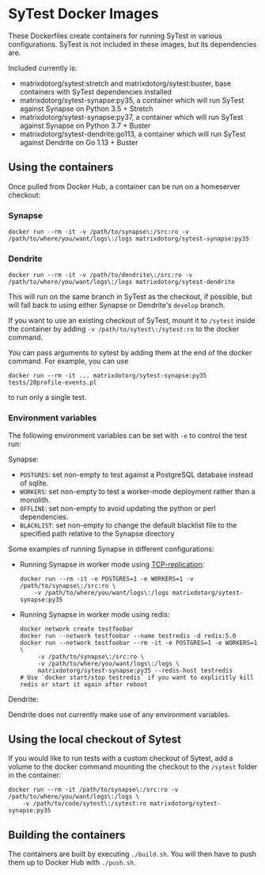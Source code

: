 # SyTest Docker Images

These Dockerfiles create containers for running SyTest in various
configurations. SyTest is not included in these images, but its dependencies
are.

Included currently is:

- matrixdotorg/sytest:stretch and matrixdotorg/sytest:buster, base containers with SyTest dependencies installed
- matrixdotorg/sytest-synapse:py35, a container which will run SyTest against Synapse on Python 3.5 + Stretch
- matrixdotorg/sytest-synapse:py37, a container which will run SyTest against Synapse on Python 3.7 + Buster
- matrixdotorg/sytest-dendrite:go113, a container which will run SyTest against Dendrite on Go 1.13 + Buster

## Using the containers

Once pulled from Docker Hub, a container can be run on a homeserver checkout:

### Synapse

```
docker run --rm -it -v /path/to/synapse\:/src:ro -v /path/to/where/you/want/logs\:/logs matrixdotorg/sytest-synapse:py35
```

### Dendrite

```
docker run --rm -it -v /path/to/dendrite\:/src:ro -v /path/to/where/you/want/logs\:/logs matrixdotorg/sytest-dendrite
```

This will run on the same branch in SyTest as the checkout, if possible, but
will fall back to using either Synapse or Dendrite's `develop` branch.

If you want to use an existing checkout of SyTest, mount it to `/sytest` inside
the container by adding `-v /path/to/sytest\:/sytest:ro` to the docker command.

You can pass arguments to sytest by adding them at the end of the docker
command. For example, you can use

```
docker run --rm -it ... matrixdotorg/sytest-synapse:py35 tests/20profile-events.pl
```

to run only a single test.

### Environment variables

The following environment variables can be set with `-e` to control the test run:

Synapse:

 * `POSTGRES`: set non-empty to test against a PostgreSQL database instead of sqlite.
 * `WORKERS`: set non-empty to test a worker-mode deployment rather than a
   monolith.
 * `OFFLINE`: set non-empty to avoid updating the python or perl dependencies.
 * `BLACKLIST`: set non-empty to change the default blacklist file to the
   specified path relative to the Synapse directory

Some examples of running Synapse in different configurations:

* Running Synapse in worker mode using
[TCP-replication](https://github.com/matrix-org/synapse/blob/master/docs/tcp_replication.md):

  ```
  docker run --rm -it -e POSTGRES=1 -e WORKERS=1 -v /path/to/synapse\:/src:ro \
      -v /path/to/where/you/want/logs\:/logs matrixdotorg/sytest-synapse:py35
  ```

* Running Synapse in worker mode using redis:

  ```
  docker network create testfoobar
  docker run --network testfoobar --name testredis -d redis:5.0
  docker run --network testfoobar --rm -it -e POSTGRES=1 -e WORKERS=1 \
       -v /path/to/synapse\:/src:ro \
       -v /path/to/where/you/want/logs\:/logs \
       matrixdotorg/sytest-synapse:py35 --redis-host testredis
  # Use `docker start/stop testredis` if you want to explicitly kill redis or start it again after reboot
  ```

Dendrite:

Dendrite does not currently make use of any environment variables.

## Using the local checkout of Sytest

If you would like to run tests with a custom checkout of Sytest, add a volume
to the docker command mounting the checkout to the `/sytest` folder in the
container:

```
docker run --rm -it /path/to/synapse\:/src:ro -v /path/to/where/you/want/logs\:/logs \
    -v /path/to/code/sytest\:/sytest:ro matrixdotorg/sytest-synapse:py35
```

## Building the containers

The containers are built by executing `./build.sh`. You will then have to push
them up to Docker Hub with `./push.sh`.
